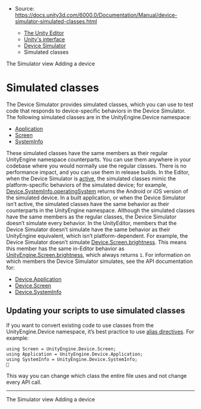 * Source: https://docs.unity3d.com/6000.0/Documentation/Manual/device-simulator-simulated-classes.html

  * [The Unity Editor](https://docs.unity3d.com/6000.0/Documentation/Manual/unity-editor.html)
  * [Unity's interface](https://docs.unity3d.com/6000.0/Documentation/Manual/UsingTheEditor.html)
  * [Device Simulator](https://docs.unity3d.com/6000.0/Documentation/Manual/device-simulator.html)
  * Simulated classes


[](https://docs.unity3d.com/6000.0/Documentation/Manual/device-simulator-view.html)
The Simulator view
[](https://docs.unity3d.com/6000.0/Documentation/Manual/device-simulator-adding-a-device.html)
Adding a device
# Simulated classes
The Device Simulator provides simulated classes, which you can use to test code that responds to device-specific behaviors in the Device Simulator.
The following simulated classes are in the UnityEngine.Device namespace:
  * [Application](https://docs.unity3d.com/6000.0/Documentation/ScriptReference/Device.Application.html)
  * [Screen](https://docs.unity3d.com/6000.0/Documentation/ScriptReference/Device.Screen.html)
  * [SystemInfo](https://docs.unity3d.com/6000.0/Documentation/ScriptReference/Device.SystemInfo.html)


These simulated classes have the same members as their regular UnityEngine namespace counterparts. You can use them anywhere in your codebase where you would normally use the regular classes. There is no performance impact, and you can use them in release builds.
In the Editor, when the Device Simulator is [active](https://docs.unity3d.com/6000.0/Documentation/Manual/device-simulator-introduction.html#limitations), the simulated classes mimic the platform-specific behaviors of the simulated device; for example, [Device.SystemInfo.operatingSystem](https://docs.unity3d.com/6000.0/Documentation/ScriptReference/Device.SystemInfo-operatingSystem.html) returns the Android or iOS version of the simulated device.
In a built application, or when the Device Simulator isn’t active, the simulated classes have the same behavior as their counterparts in the UnityEngine namespace.
Although the simulated classes have the same members as the regular classes, the Device Simulator doesn’t simulate every behavior. In the UnityEditor, members that the Device Simulator doesn’t simulate have the same behavior as their UnityEngine equivalent, which isn’t platform-dependent. For example, the Device Simulator doesn’t simulate [Device.Screen.brightness](https://docs.unity3d.com/6000.0/Documentation/ScriptReference/Device.Screen-brightness.html). This means this member has the same in-Editor behavior as [UnityEngine.Screen.brightness](https://docs.unity3d.com/6000.0/Documentation/ScriptReference/Screen-brightness.html), which always returns `1`. For information on which members the Device Simulator simulates, see the API documentation for:
  * [Device.Application](https://docs.unity3d.com/6000.0/Documentation/ScriptReference/Device.Application.html)
  * [Device.Screen](https://docs.unity3d.com/6000.0/Documentation/ScriptReference/Device.Screen.html)
  * [Device.SystemInfo](https://docs.unity3d.com/6000.0/Documentation/ScriptReference/Device.SystemInfo.html)


## Updating your scripts to use simulated classes
If you want to convert existing code to use classes from the UnityEngine.Device namespace, it’s best practice to use [alias directives](https://docs.microsoft.com/en-us/dotnet/csharp/language-reference/keywords/using-directive). For example:
```
using Screen = UnityEngine.Device.Screen;
using Application = UnityEngine.Device.Application;
using SystemInfo = UnityEngine.Device.SystemInfo;

```

This way you can change which class the entire file uses and not change every API call.
* * *
[](https://docs.unity3d.com/6000.0/Documentation/Manual/device-simulator-view.html)
The Simulator view
[](https://docs.unity3d.com/6000.0/Documentation/Manual/device-simulator-adding-a-device.html)
Adding a device
